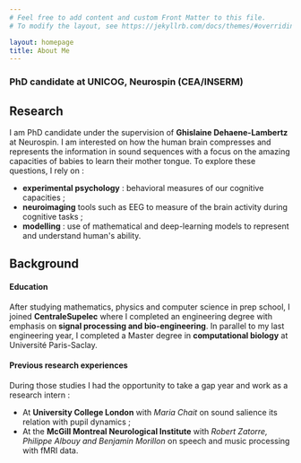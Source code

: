 ```yaml
---
# Feel free to add content and custom Front Matter to this file.
# To modify the layout, see https://jekyllrb.com/docs/themes/#overriding-theme-defaults

layout: homepage
title: About Me
---
```

###  PhD candidate at UNICOG, Neurospin (CEA/INSERM)

## Research

I am PhD candidate under the supervision of **Ghislaine Dehaene-Lambertz** at Neurospin. I am interested on how the human brain compresses and represents the information in sound sequences with a focus on the amazing capacities of babies to learn their mother tongue.
To explore these questions, I rely on :
- **experimental psychology** : behavioral measures of our cognitive capacities ;
- **neuroimaging** tools such as EEG to measure of the brain activity during cognitive tasks ;
- **modelling** : use of mathematical and deep-learning models to represent and understand human's ability.


## Background
#### Education
After studying mathematics, physics and computer science in prep school, I joined **CentraleSupelec** where I completed an engineering degree with emphasis on **signal processing and bio-engineering**. In parallel to my last engineering year, I completed a Master degree in **computational biology** at Université Paris-Saclay. 
#### Previous research experiences
During those studies I had the opportunity to take a gap year and work as a research intern : 
- At **University College London** with *Maria Chait* on sound salience its relation with pupil dynamics ;
- At the **McGill Montreal Neurological Institute** with *Robert Zatorre, Philippe Albouy and Benjamin Morillon* on speech and music processing with fMRI data. 
